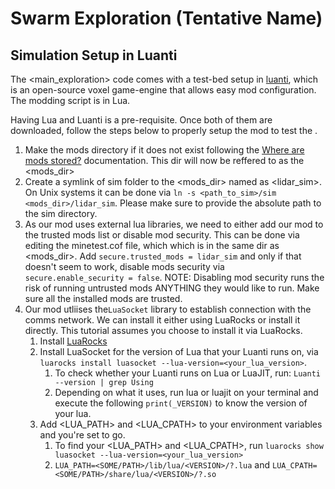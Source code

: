 # Swarm Exploration (Tentative Name)

## Simulation Setup in Luanti

The <main_exploration> code comes with a test-bed setup in [luanti](https://www.luanti.org/), which is an open-source voxel game-engine that allows easy mod configuration. The modding script is in Lua.

Having Lua and Luanti is a pre-requisite. Once both of them are downloaded, follow the steps below to properly setup the mod to test the <algorithm>.

1. Make the mods directory if it does not exist following the [Where are mods stored?](https://rubenwardy.com/minetest_modding_book/en/basics/getting_started.html) documentation. This dir will now be reffered to as the <mods_dir>
2. Create a symlink of sim folder to the <mods_dir> named as <lidar_sim>. On Unix systems it can be done via `ln -s <path_to_sim>/sim <mods_dir>/lidar_sim`. Please make sure to provide the absolute path to the sim directory.
3. As our mod uses external lua libraries, we need to either add our mod to the trusted mods list or disable mod security. This can be done via editing the minetest.cof file, which which is in the same dir as <mods_dir>. Add `secure.trusted_mods = lidar_sim` and only if that doesn't seem to work, disable mods security via `secure.enable_security = false`. NOTE: Disabling mod security runs the risk of running untrusted mods ANYTHING they would like to run. Make sure all the installed mods are trusted.
4. Our mod utliises the`LuaSocket` library to establish connection with the comms network. We can install it either using LuaRocks or install it directly. This tutorial assumes you choose to install it via LuaRocks.
    1. Install [LuaRocks](https://github.com/luarocks/luarocks/wiki/Download#installing)
    2. Install LuaSocket for the version of Lua that your Luanti runs on, via `luarocks install luasocket --lua-version=<your_lua_version>`.
        1. To check whether your Luanti runs on Lua or LuaJIT, run: `Luanti --version | grep Using`
        2. Depending on what it uses, run lua or luajit on your terminal and execute the following `print(_VERSION)` to know the version of your lua.
    3. Add <LUA_PATH> and <LUA_CPATH> to your environment variables and you're set to go.
        1. To find your <LUA_PATH> and <LUA_CPATH>, run `luarocks show luasocket --lua-version=<your_lua_version>`
        2. `LUA_PATH=<SOME/PATH>/lib/lua/<VERSION>/?.lua` and `LUA_CPATH=<SOME/PATH>/share/lua/<VERSION>/?.so`
